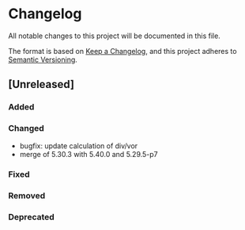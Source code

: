 # Changelog

All notable changes to this project will be documented in this file.

The format is based on [Keep a Changelog](https://keepachangelog.com/en/1.0.0/),
and this project adheres to [Semantic Versioning](https://semver.org/spec/v2.0.0.html).

## [Unreleased]

### Added

### Changed

- bugfix: update calculation of div/vor
- merge of 5.30.3 with 5.40.0 and 5.29.5-p7

### Fixed

### Removed

### Deprecated

